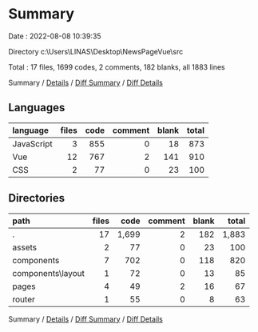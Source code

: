 # Summary

Date : 2022-08-08 10:39:35

Directory c:\\Users\\LINAS\\Desktop\\NewsPageVue\\src

Total : 17 files,  1699 codes, 2 comments, 182 blanks, all 1883 lines

Summary / [Details](details.md) / [Diff Summary](diff.md) / [Diff Details](diff-details.md)

## Languages
| language | files | code | comment | blank | total |
| :--- | ---: | ---: | ---: | ---: | ---: |
| JavaScript | 3 | 855 | 0 | 18 | 873 |
| Vue | 12 | 767 | 2 | 141 | 910 |
| CSS | 2 | 77 | 0 | 23 | 100 |

## Directories
| path | files | code | comment | blank | total |
| :--- | ---: | ---: | ---: | ---: | ---: |
| . | 17 | 1,699 | 2 | 182 | 1,883 |
| assets | 2 | 77 | 0 | 23 | 100 |
| components | 7 | 702 | 0 | 118 | 820 |
| components\\layout | 1 | 72 | 0 | 13 | 85 |
| pages | 4 | 49 | 2 | 16 | 67 |
| router | 1 | 55 | 0 | 8 | 63 |

Summary / [Details](details.md) / [Diff Summary](diff.md) / [Diff Details](diff-details.md)